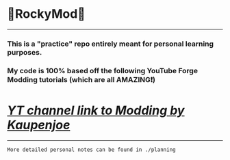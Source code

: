 # 🗿RockyMod🗿

<hr>

### This is a "practice" repo entirely meant for personal learning purposes. 

### My code is 100% based off the following YouTube Forge Modding tutorials (which are all AMAZING❗)

# ***[YT channel link to Modding by Kaupenjoe](https://www.youtube.com/@ModdingByKaupenjoe)***

<hr>

`
More detailed personal notes can be found in ./planning
`